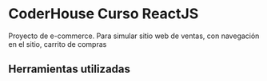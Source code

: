 # CoderHouse Curso ReactJS

Proyecto de e-commerce. Para simular sitio web de ventas, con navegación en el sitio, carrito de compras 

## Herramientas utilizadas

